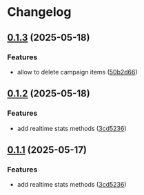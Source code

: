 # Changelog

## [0.1.3](https://github.com/k0va1/taboola_api/compare/v0.1.2...v0.1.3) (2025-05-18)


### Features

* allow to delete campaign items ([50b2d66](https://github.com/k0va1/taboola_api/commit/50b2d666f82229c49b0381454452a802e42350f2))

## [0.1.2](https://github.com/k0va1/taboola_api/compare/v0.1.1...v0.1.2) (2025-05-18)


### Features

* add realtime stats methods ([3cd5236](https://github.com/k0va1/taboola_api/commit/3cd5236dcb4f9e93f84d81380952db4dae65c25b))

## [0.1.1](https://github.com/k0va1/taboola_api/compare/taboola_api-v0.1.0...taboola_api/v0.1.1) (2025-05-17)


### Features

* add realtime stats methods ([3cd5236](https://github.com/k0va1/taboola_api/commit/3cd5236dcb4f9e93f84d81380952db4dae65c25b))
